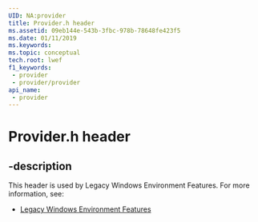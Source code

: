 ```yaml
---
UID: NA:provider
title: Provider.h header
ms.assetid: 09eb144e-543b-3fbc-978b-78648fe423f5
ms.date: 01/11/2019
ms.keywords: 
ms.topic: conceptual
tech.root: lwef
f1_keywords:
 - provider
 - provider/provider
api_name:
 - provider
---
```


# Provider.h header


## -description

This header is used by Legacy Windows Environment Features. For more information, see:

- [Legacy Windows Environment Features](../_lwef/index.md)

